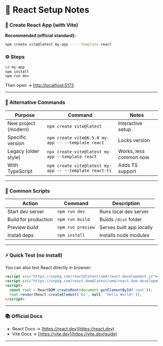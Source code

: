 
# 🧩 React Setup Notes

### 🚀 Create React App (with Vite)

**Recommended (official standard):**

```bash
npm create vite@latest my-app -- --template react
```

### ⚙️ Steps

```bash
cd my-app
npm install
npm run dev
```

Then open → [http://localhost:5173](http://localhost:5173)

---

### 🧠 Alternative Commands

| Purpose              | Command                                                | Notes                  |
| -------------------- | ------------------------------------------------------ | ---------------------- |
| New project (modern) | `npm create vite@latest`                               | Interactive setup      |
| Specific version     | `npm create vite@6.5.0 my-app -- --template react`     | Locks version          |
| Legacy (older style) | `npx create-vite@latest my-app --template react`       | Works, less common now |
| With TypeScript      | `npm create vite@latest my-app -- --template react-ts` | Adds TS support        |

---

### 🧰 Common Scripts

| Action               | Command           | Description              |
| -------------------- | ----------------- | ------------------------ |
| Start dev server     | `npm run dev`     | Runs local dev server    |
| Build for production | `npm run build`   | Builds `/dist` folder    |
| Preview build        | `npm run preview` | Serves built app locally |
| Install deps         | `npm install`     | Installs node modules    |

---

### ⚡ Quick Test (no install)

You can also test React directly in browser:

```html
<script src="https://unpkg.com/react@latest/umd/react.development.js"></script>
<script src="https://unpkg.com/react-dom@latest/umd/react-dom.development.js"></script>
<script>
  const root = ReactDOM.createRoot(document.getElementById('root'));
  root.render(React.createElement('h1', null, 'Hello World!'));
</script>
```

---

### 📚 Official Docs

* React Docs → [https://react.dev](https://react.dev)
* Vite Docs → [https://vite.dev](https://vite.dev/guide)

---
